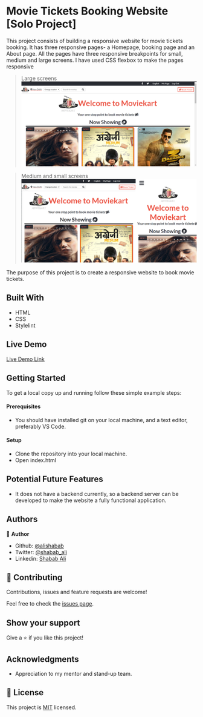 # Movie Tickets Booking Website [Solo Project]
This project consists of building a responsive website for movie tickets booking. It has three responsive pages- a Homepage, booking page and an About page. All the pages have three responsive breakpoints for small, medium and large screens.
I have used CSS flexbox to make the pages responsive

>Large screens
![screenshot](screenshot.PNG)

>Medium and small screens
![screenshot](screenshot_2.png)

The purpose of this project is to create a responsive website to book movie tickets.

## Built With

- HTML
- CSS
- Stylelint

## Live Demo

[Live Demo Link](https://raw.githack.com/alishabab/HTML-CSS-Capstone/master/index.html)

## Getting Started

To get a local copy up and running follow these simple example steps:

#### Prerequisites

- You should have installed git on your local machine, and a text editor, preferably VS Code.

#### Setup

- Clone the repository into your local machine.
- Open index.html

## Potential Future Features
- It does not have a backend currently, so a backend server can be developed to make the website a fully functional application.

## Authors

👤 **Author**

- Github: [@alishabab](https://github.com/alishabab)
- Twitter: [@shabab_ali](https://twitter.com/shabab_ali)
- Linkedin: [Shabab Ali](https://www.linkedin.com/in/shababali/)


## 🤝 Contributing

Contributions, issues and feature requests are welcome!

Feel free to check the [issues page](issues/).

## Show your support

Give a ⭐️ if you like this project!

## Acknowledgments

- Appreciation to my mentor and stand-up team.

## 📝 License

This project is [MIT](lic.url) licensed.
